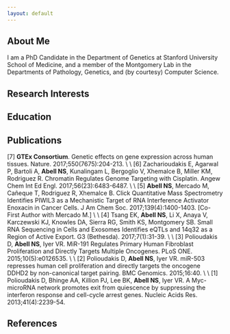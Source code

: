```yaml
---
layout: default
---
```


## About Me

I am a PhD Candidate in the Department of Genetics at Stanford University School of Medicine, and a member of the Montgomery Lab in the Departments of Pathology, Genetics, and (by courtesy) Computer Science.

## Research Interests

## Education

## Publications

[7] **GTEx Consortium**. Genetic effects on gene expression across human tissues. Nature. 2017;550(7675):204-213. \\ \\
[6] Zacharioudakis E, Agarwal P, Bartoli A, **Abell NS**, Kunalingam L, Bergoglio V, Xhemalce B, Miller KM, Rodriguez R. Chromatin Regulates Genome Targeting with Cisplatin. Angew Chem Int Ed Engl. 2017;56(23):6483-6487. \\ \\
[5] **Abell NS**, Mercado M, Cañeque T, Rodriguez R, Xhemalce B. Click Quantitative Mass Spectrometry Identifies PIWIL3 as a Mechanistic Target of RNA Interference Activator Enoxacin in Cancer Cells. J Am Chem Soc. 2017;139(4):1400-1403. [Co-First Author with Mercado M.] \\ \\
[4] Tsang EK, **Abell NS**, Li X, Anaya V, Karczewski KJ, Knowles DA, Sierra RG, Smith KS, Montgomery SB. Small RNA Sequencing in Cells and Exosomes Identifies eQTLs and 14q32 as a Region of Active Export. G3 (Bethesda). 2017;7(1):31-39. \\ \\
[3] Polioudakis D, **Abell NS**, Iyer VR. MiR-191 Regulates Primary Human Fibroblast Proliferation and Directly Targets Multiple Oncogenes. PLoS ONE. 2015;10(5):e0126535. \\ \\
[2] Polioudakis D, **Abell NS**, Iyer VR. miR-503 represses human cell proliferation and directly targets the oncogene DDHD2 by non-canonical target pairing. BMC Genomics. 2015;16:40. \\ \\
[1] Polioudakis D, Bhinge AA, Killion PJ, Lee BK, **Abell NS**, Iyer VR. A Myc-microRNA network promotes exit from quiescence by suppressing the interferon response and cell-cycle arrest genes. Nucleic Acids Res. 2013;41(4):2239-54.

## References
